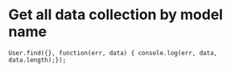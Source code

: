 # Get all data collection by model name

```
User.find({}, function(err, data) { console.log(err, data, data.length);});

```

